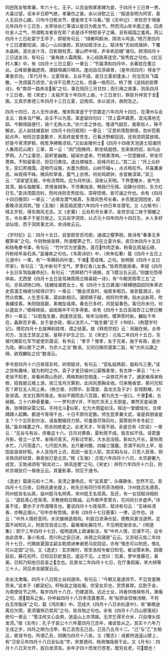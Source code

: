<!-- { "loadSidebar": true } -->
同邑陈友郇孝廉，年六十七，无子。以百金购某家婢为妾，于四月十三日育一男，大喜过望。讵未半日即气绝，孝廉伤之甚。余以诗慰之云：“报道丧明为阿官，善人无后亦心酸。只怜今日乾龙节，便是帝王牛马看。”按《天中记》：宋钦宗于靖康元年四月十三日生，太宰徐处仁等请以是日为乾龙节。然而河山有半面之羞，囚虏吐金人之气，所谓乾龙者安在耶？余是诗不特慰丧子之痛，且有祖国之羞焉。燕公四月十三日赴宴宁王亭子，即赋有句云：“绿嫩鸣鹤洲，阴浓斗鸡道。”杨万里四月十三日渡鄱阳湖，湖心一山曰康郎，其状如蛭浮水上。赋诗有“天如琉璃钟，下覆水晶碗。波光金汁泻，日影银柱贯。康山杯中蛭，庐阜帆前幔”诸句。顾清四月十三日送友诗，有句云：“垂角故人霜两鬓，关心歧路草连空。”皆秀拔之句也。《红豆村人集》中，有《四月十三日立夏》一章云：“节届清和四月中，余春犹在蕙兰丛。云峰层叠偏遮雨，潮鼓喧阗只啸风。逢闰自应添昼景，（是年闰四月）得金宁果害农功。（军行月令，立夏得金，五谷不成。是日立夏却逢金。）何当觅处飞霜散，一洗烦嚣万虑空。”全诗不见费力之处，但备一格而已。杨了僧《送钝初安葬诗》，有“南郊一路奔龙盾”之句，事在阳历三月廿四；而引用之故事，则系四月十三日者。按《宋史》：太祖开宝十年四月上崩，十三日发引，群臣升梓宫于龙盾。又真宗景德三年四月十三日立夏，迎南郊。余以说诗，故附及之。

四月十四日，古人无作诗者。惟宋陈翠虚于宁宗嘉定六年四月十四日，在潭州与会主云：我来当尸解。会主不以为意。翠虚留四句曰：“顶上雷声霹雳，混沌落地无踪。今朝得路便行，骑个无角火龙。”亦六言之体也。惟语气超忽，我辈俗人，殊不解此。近人如钱塘袁树《四月十四日赋雨》一章云：“正思祈雨慰舆情，忽听芭蕉起点声。地险岂宜逢歉岁，天高终是爱苍生。已看沃野都回润，还祝浓阴莫放晴。好是今宵清梦稳，桃笙净拂晚凉轻。”又如金陵何士《四月十四夜天池道士招诸同人集雨花山房》三章，其一云：“闭门抱微疴，默坐结遐想。忽来紫府招，如鸟出罗网。入门尘事空，庭轩爱幽敞。疑闻步虚来，竹梧奏清响。一饮壶觞倾，举坐尽萧爽。不知留客迟，但见归禽往。虚白襟袖生，前峰月初上。”其二云：“月上众妙生，变幻弄烟霭。造物巧设施，水墨为图绘。山树尽福┱，点点梢在外。共喜置身高，纵观得不昧。微风吹草香，露气上衣带。何处鸣疏钟，余音散深翠。”其三云：“深翠望无极，中有流莺鸣。应为月所误，深夜认天明。下界堕睡乡，夜气失其清。输与独醒客，灵境谁相争。不须秉烛游，畅我行乐情。动静分顷刻，东方红日生。”袁诗清圆流利，而何诗则含秀拔俗，深得悟境，皆可诵之作也。余有《四月十四日晚郊》一章云：“占得龙潜气候真，东南风色号长春。乡农翘足团团坐，趁着晚凉说洞宾。”按《玉海》：唐高祖武德六年四月十四日幸龙潜宅。又《占候书》：晴主岁稔，得东南风尤吉。又《史纂》：丘处机号长春子。金世宗设二帐于御幄之东，令长春子于是日居之。又吕岩字洞宾，以贞元十四年四月十四日生。乡人多好谈仙怪，而于洞宾事尤详。余诗故云云。

《岁时纪》云：四月十五日，自堂厨至百司厨，通谓之樱笋厨。故诗有“春事无多樱笋来”之句。今则物侯渐移，所谓樱笋之节，已在立夏许矣。皮日休四月十五日和陆龟豢书事，有句云：“竹叶饮为甘露色，莲花作肉芝香。粉膏比雨凝云磴，丹粉经年染石床。”盖锤练之句也。《韦斋诗钞》中，（宋朱松著）载《四月十五日上元道中》一章，有“一苇横斜风叶度，千滩雪成堆。之句。张明弼《四月十五日怀家》，有句云：“乱中新句干戈气，梦里红香儿女香。”皆奇而能丽者。李燧《四月十五日车驾临雍恭纪》，有句云：“虎拜轿门千骑拥，龙飞壁沿五云迎。”则雄壮而得体矣。尤西堂《四月十五日圣驾祷雨雨立降喜赋一诗》，有“今朝灵雨零三五”之句，亦系颂扬口吻。钱塘陆湄君女士，有《四月十五日龚浦川移樽随园招同朱草衣史苕湄王梅坡分赋得识字》一章云：“雅会须良时，端居多暇日。谁欤载酒过，纷然众宾集。人生至乐事，莫如新相识。漫把棋子敲，频将钓竿拂。贴水出新荷，吹香媚佳客。朱阳隐层巅，素魄坠瑶席。春去已多时，月犹留春色。客归月未归，何以遣兹夕。”缠绵绮丽，诚闺阁中不可多得者。余有《四月十五日高祖杏江公祭日散胙》一章云：“曰若哉生霸，刚逢禁足辰。牲牢沿俗例，樱笋荐时新。麟趾千年应，螽斯百岁春。友于是亦政，堪以法宗人。”“哉生霸”见于《书经》、《荆楚岁时记》。僧尼四月十五就禅刹挂塔，谓之结夏。故《释苑宗规》云：祝融在候，炎帝司方，当法王禁足之辰，是释子护生之日。又《宋史》：元佑二年四月十五日，东坡代赐彰化军节度使宗晟诏，有书云：“孝乎？惟孝，友于兄弟，施于有政，是亦为政。卿以膝下之养，为宗人之法”数语。又同日赐宗晟第二韶，有“方庆瓜瓞之绵，欲观麟趾之应”数语云。

李令哲四月十六日夜宿东柯，听雨赋诗，有句云：“官私蛙两部，倡和鸟三更。”读之饶有趣味，疑为刺时之作。袁子才是日端州公宴晚香堂，有古体一章云：“七十老翁不知老，来看岭南山色好。两株荆树忽相逢，一朵铁花开未了。通家难得来杨修，招我披云楼上游。阅江宝月次第到，此间风景胸全收。归来晚香堂，弟问兄知否？即日五人同上寿。（杨兰坡、刘瓒华、彭蔼堂、袁龙文及子才）彭铿斟雉，刘安进酒。龙文扛鼎阿香走。有如不期而会八百国，都为先生一张口。千里甫，五侯鲭。三十六种骨董羹，一一罗列求评，不怕忙杀天上天厨星。果然天星闻酒香，张嗉颐朵雷公狂。手持北斗仙桨，化为大雨猛如注。摇动一堂蜡烛光，合席蹲蹲人起舞。都道今宵得千古，十日平原何足数。师生昆季兼文武，谁是宾朋谁是主？个个忘形到尔汝，请各酣嬉将力努。珍羞吞尽珠玑吐，莫管衙外冬冬起三鼓。”虽非绳墨之作，而余则绝爱之。此老天才，毕竟不弱。余是日有《农谣》一章云：“无谷与有谷，但看这十六。日月对黄昏，夏秋雨不成。我言如不信。请君量月影。夜立一丈竿，省得问青天。月影过竿影，大水且没胫。影如九尺长，夏秋雨水忙。八尺雨逢六，七尺田大熟。五尺暑何酷，四蝗三饿腹。吾谓不如月上早，低田亩亩收好稻。乡人且怕月上迟，高田一亩无人犁。其实稻与谷，只苦人民骨。铜龙铁凤好经营，昼夜张灯是北京。”按《玉海》：贞观六年四月十六日，太宗避暑九成宫，王勃进颂有“铜龙对ニ，铁凤连甍”之句。《宋史》：祥符六年四月十六日，则听京城张灯一昼夜云云。其量影事，则见于通书。

《逸史》载唐元和十二年，吴清之妻杨氏，号“监真君”，头痛静坐，忽然不见。至四月十七日夜，见杨氏裹坐屋上，称先日有同行伴煎茶汤相待，汴州姓吕名德真，同州姓张名仙真，益州姓马名辨真，宋州姓王名信真。及还，有一女冠赋诗相别云：“道启真心觉渐清，天教绝粒应精诚。云外歌声笙管合，花间风引步虚声。”诗虽不佳，要亦子才所谓理言也。董说四月十七夜焙茶，赋诗有句云：“玄味纵清香，亦略近烟火。”句中亦有悟境。余有《四月十七日感事》一律，近作也。诗云：“中外人情好恶同，水灾蝗祸迭相攻。利臣日进满仓鼠，德教风衰当道熊。定国不闻知礼义，附民空自说公忠。最难堪处藤花尽，不见明驼谢赤龙。”《明道集》：熙宁三年四月十七日，程明道再上疏谏新法，有“中外人情，交谓不可。设令由此侥幸，事小有成，而兴利之臣日进，尚德之风寝衰”云云。又苏轼元佑二年四月十七日，代赐故夏国主嗣主乾顺进奉谢恩马驼回诏，亦有“惟忠可以附民，惟礼可以定国”之句。又《逸史》：玄宗微时，常至洛阳令崔日知宅。崔设馔未熟，因寝庭前，藤花初开。日知见巨蛇食花，逡巡不见。上觉曰：饥甚，梦中食藤花，甚美。日知乃知他日启圣之念也。后景龙二年四月十七日，在厅事假寐，宋大辨等三十人，同见赤龙据案云云。

余友沈漱庵，四月十八日观土谷祠道场，有句云：“今朝又是道场节，不见宫差赐赍来。”说本于《都梁纪》。盱眙县之瑞岩庵，宗室女尼也，赏赍甚厚。后割于金，为南使驻节之所。每岁四月十八日，仍建道场。远近士女，持香供络绎弥月。漱庵之句，感既系之矣。孙仲益四月十八日李茂嘉惠茶，有“拟把金钗候汤眼，不将白玉伴脂床”之句，载《鸿庆集》中。范成大《四月十八日余杭道中》，有“桑眼迷离应欠雨，麦须骚煞已禁风”之句，皆肖物之句也。余有《四月十八日山居笺经》绝句一章云：“笺注经文心血俱，逍遥山上亦清娱。无灵乞得天仓米，只自埋头拔发须。”按《左传》：孔子于哀公十六年夏四月己丑卒，诸说皆从之。其实十六年乃壬戌之岁，四月之朔为戊申，有乙丑而无己丑。己丑乃五月十二。“己”与“乙”文相近，故误书也。所谓乙丑，则确为四月十八矣。又《蜀志》：成都府逍遥山壁上，有“汉安元年四月十八日会仙友”字。宋景德间，杨用悔隐居于此。又《月令》：四月十八日天仓开，拔白发须吉。余年才四十而发已苍苍，既穷且老，可既也！

